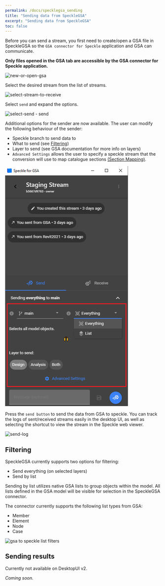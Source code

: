 ```yaml
---
permalink: /docs/specklegsa_sending
title: "Sending data from SpeckleGSA"
excerpt: "Sending data from SpeckleGSA"
toc: false
---
```

Before you can send a stream, you first need to create/open a GSA file in SpeckleGSA so the `GSA connector for Speckle` application and GSA can communicate.

**Only files opened in the GSA tab are accessible by the GSA connector for Speckle application.**

![new-or-open-gsa]({{site.baseurl}}/assets/images/quick_start/new-or-open-gsa.png)

Select the desired stream from the list of streams.

![select-stream-to-receive]({{site.baseurl}}/assets/images/quick_start/select-stream-to-receive.png)

Select `send` and expand the options.

![select-send - send]({{site.baseurl}}/assets/images/quick_start/select-send.png)

Additional options for the sender are now available. The user can modify the following behaviour of the sender:
- Speckle branch to send data to
- What to send (see [Filtering](#filtering))
- Layer to send (see GSA documentation for more info on layers)
- `Advanced Settings` allows the user to specify a speckle stream that the conversion will use to map catalogue sections [ (Section Mapping)](06_section_mapping.md).

![send-options](/assets/images/quick_start/send-options.png)

Press the `send button` to send the data from GSA to speckle. You can track the logs of sent/received streams easily in the desktop UI, as well as selecting the shortcut to view the stream in the Speckle web viewer.

![send-log]({{site.baseurl}}/assets/images/quick_start/send-log.png)

## Filtering

SpeckleGSA currently supports two options for filtering:
- Send everything (on selected layers)
- Send by list

Sending by list utilizes native GSA lists to group objects within the model. All lists defined in the GSA model will be visible for selection in the SpeckleGSA connector. 

The connector currently supports the following list types from GSA:
- Member
- Element
- Node
- Case

![gsa to speckle list filters]({{site.baseurl}}/assets/images/quick_start/GsaToSpeckleLists.gif)

## Sending results

Currently not available on DesktopUI v2. 

*Coming soon.*
